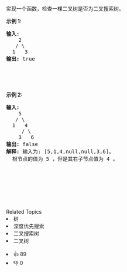<p>实现一个函数，检查一棵二叉树是否为二叉搜索树。</p>
<strong>示例&nbsp;1:</strong>
<pre><strong>输入:</strong><br>    2<br>   / \<br>  1   3<br><strong>输出:</strong> true<br /></br></br></br></br></pre>
<strong>示例&nbsp;2:</strong>
<pre><strong>输入:</strong><br>    5<br>   / \<br>  1   4<br>&nbsp;    / \<br>&nbsp;   3   6<br><strong>输出:</strong> false<br><strong>解释:</strong> 输入为: [5,1,4,null,null,3,6]。<br>&nbsp; 根节点的值为 5 ，但是其右子节点值为 4 。</br></br></br></br></br></br></br></br></pre>

<div><div>Related Topics</div><div><li>树</li><li>深度优先搜索</li><li>二叉搜索树</li><li>二叉树</li></div></div><br><div><li>👍 89</li><li>👎 0</li></div>